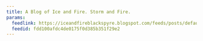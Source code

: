```yaml
---
title: A Blog of Ice and Fire. Storm and Fire.
params:
  feedlink: https://iceandfireblackspyre.blogspot.com/feeds/posts/default
  feedid: fdd100afdc4de0175f0d385b351f29e2
---
```

